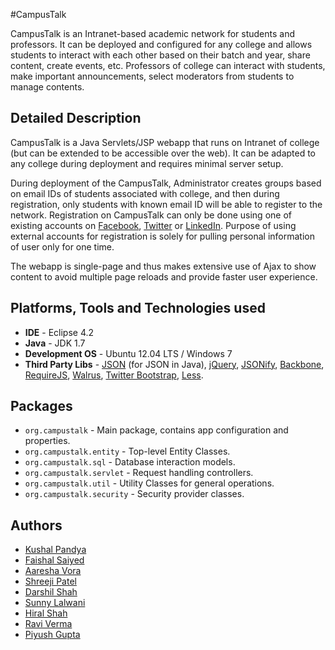 #CampusTalk

CampusTalk is an Intranet-based academic network for students and professors. It can be deployed and configured for any college and allows students to interact with each other based on their batch and year, share content, create events, etc. Professors of college can interact with students, make important announcements, select moderators from students to manage contents.

## Detailed Description

CampusTalk is a Java Servlets/JSP webapp that runs on Intranet of college (but can be extended to be accessible over the web). It can be adapted to any college during deployment and requires minimal server setup.

During deployment of the CampusTalk, Administrator creates groups based on email IDs of students associated with college, and then during registration, only students with known email ID will be able to register to the network. Registration on CampusTalk can only be done using one of existing accounts on [Facebook](https://www.facebook.com), [Twitter](https://www.twitter.com) or [LinkedIn](http://www.linkedin.com/). Purpose of using external accounts for registration is solely for pulling personal information of user only for one time.

The webapp is single-page and thus makes extensive use of Ajax to show content to avoid multiple page reloads and provide faster user experience.

## Platforms, Tools and Technologies used

* **IDE** - Eclipse 4.2
* **Java** - JDK 1.7
* **Development OS** - Ubuntu 12.04 LTS / Windows 7
* **Third Party Libs** - [JSON](http://json.org) (for JSON in Java), [jQuery](http://jquery.com/), [JSONify](https://github.com/kushalpandya/JSONify), [Backbone](http://backbonejs.org/), [RequireJS](http://requirejs.org/), [Walrus](http://documentup.com/jeremyruppel/walrus/), [Twitter Bootstrap](http://twitter.github.com/bootstrap/), [Less](http://lesscss.org/).

## Packages

* `org.campustalk` - Main package, contains app configuration and properties.
* `org.campustalk.entity` - Top-level Entity Classes.
* `org.campustalk.sql` - Database interaction models.
* `org.campustalk.servlet` - Request handling controllers.
* `org.campustalk.util` - Utility Classes for general operations.
* `org.campustalk.security` - Security provider classes.

## Authors

* [Kushal Pandya](https://github.com/kushalpandya)
* [Faishal Saiyed](https://github.com/faishal)
* [Aaresha Vora](https://github.com/AareshaVora)
* [Shreeji Patel](https://github.com/shreejipatel)
* [Darshil Shah](https://github.com/shreejipatel)
* [Sunny Lalwani](https://github.com/sunny55339)
* [Hiral Shah](https://github.com/hiral31)
* [Ravi Verma](https://github.com/ravi1990)
* [Piyush Gupta](https://github.com/piyush90)
